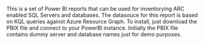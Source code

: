 This is a set of Power BI reports that can be used for inventorying ARC enabled SQL Servers and databases.   The datasouce for this report is based on KQL queries against Azure Resource Graph. To install, just download the PBIX file and connect to your PowerBI instance.  Initially the PBIX file contains dummy server and database names just for demo purposes. 

